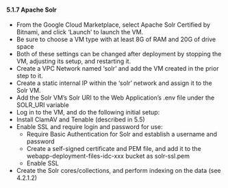 #### 5.1.7 Apache Solr

* From the Google Cloud Marketplace, select Apache Solr Certified by Bitnami, and click ‘Launch’ to launch the VM.
* Be sure to choose a VM type with at least 8G of RAM and 20G of drive space
* Both of these settings can be changed after deployment by stopping the VM, adjusting its setup, and restarting it.
* Create a VPC Network named ‘solr’ and add the VM created in the prior step to it.
* Create a static internal IP within the ‘solr’ network and assign it to the Solr VM.
* Add the Solr VM’s Solr URI to the Web Application’s .env file under the SOLR_URI variable
* Log in to the VM, and do the following initial setup:
* Install ClamAV and Tenable (described in 5.5)
* Enable SSL and require login and password for use:
    * Require Basic Authentication for Solr and establish a username and password
    * Create a self-signed certificate and PEM file, and add it to the webapp-deployment-files-idc-xxx bucket as solr-ssl.pem
    * Enable SSL
* Create the Solr cores/collections, and perform indexing on the data (see 4.2.1.2)
